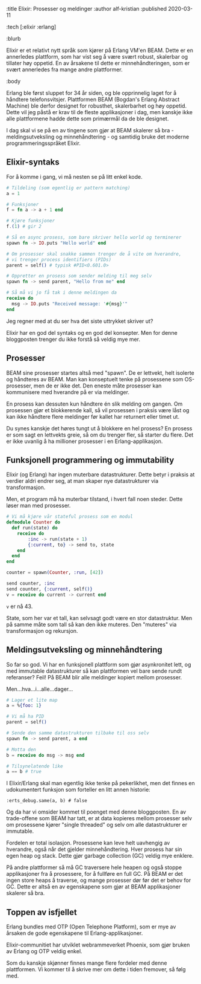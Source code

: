 :title Elixir: Prosesser og meldinger
:author alf-kristian 
:published 2020-03-11

:tech [:elixir :erlang]

:blurb

Elixir er et relativt nytt språk som kjører på Erlang VM'en BEAM. Dette er en
annerledes plattform, som har vist seg å være svært robust, skalerbar og
tillater høy oppetid. En av årsakene til dette er minnehåndteringen, som er
svært annerledes fra mange andre plattformer.

:body

Erlang ble først sluppet for 34 år siden, og ble opprinnelig laget for å
håndtere telefonsvitsjer. Plattformen BEAM (Bogdan's Erlang Abstract Machine)
ble derfor designet for robusthet, skalerbarhet og høy oppetid. Dette vil jeg
påstå er krav til de fleste applikasjoner i dag, men kanskje ikke alle
plattformene hadde dette som primærmål da de ble designet.

I dag skal vi se på en av tingene som gjør at BEAM skalerer så bra -
meldingsutveksling og minnehåndtering - og samtidig bruke det moderne
programmeringsspråket Elixir.

## Elixir-syntaks

For å komme i gang, vi må nesten se på litt enkel kode.

```elixir
# Tildeling (som egentlig er pattern matching)
a = 1

# Funksjoner
f = fn a -> a + 1 end

# Kjøre funksjoner
f.(1) # gir 2

# Så en async prosess, som bare skriver hello world og terminerer
spawn fn -> IO.puts "Hello world" end

# Om prosesser skal snakke sammen trenger de å vite om hverandre,
# vi trenger process identifiers (PIDs)
parent = self() # typisk #PID<0.601.0>

# Oppretter en prosess som sender melding til meg selv
spawn fn -> send parent, "Hello from me" end

# Så må vi jo få tak i denne meldingen da
receive do 
  msg -> IO.puts "Received message: '#{msg}'" 
end
```

Jeg regner med at du ser hva det siste uttrykket skriver ut?

Elixir har en god del syntaks og en god del konsepter. Men for denne bloggposten
trenger du ikke forstå så veldig mye mer.

## Prosesser

BEAM sine prosesser startes altså med "spawn". De er lettvekt, helt isolerte og
håndteres av BEAM. Man kan konseptuelt tenke på prosessene som OS-prosesser,
men de er ikke det. Den eneste måte prosesser kan kommunisere med hverandre på
er via meldinger.

En prosess kan dessuten kun håndtere én slik melding om gangen. Om prosessen
gjør et blokkerende kall, så vil prosessen i praksis være låst og kan ikke
håndtere flere meldinger før kallet har returnert eller timet ut.

Du synes kanskje det høres tungt ut å blokkere en hel prosess? En prosess er som
sagt en lettvekts greie, så om du trenger fler, så starter du flere. Det er ikke
uvanlig å ha millioner prosesser i en Erlang-applikasjon.

## Funksjonell programmering og immutability

Elixir (og Erlang) har ingen muterbare datastrukturer. Dette betyr i praksis at
verdier aldri endrer seg, at man skaper nye datastrukturer via transformasjon.

Men, et program må ha muterbar tilstand, i hvert fall noen steder. Dette løser
man med prosesser.

```elixir
# Vi må kjøre vår stateful prosess som en modul
defmodule Counter do
  def run(state) do
    receive do
        :inc -> run(state + 1)
        {:current, to} -> send to, state
    end
  end
end

counter = spawn(Counter, :run, [42])

send counter, :inc
send counter, {:current, self()}
v = receive do current -> current end
```

`v` er nå 43.

State, som her var et tall, kan selvsagt godt være en stor datastruktur. Men på
samme måte som tall så kan den ikke muteres. Den "muteres" via transformasjon og
rekursjon.

## Meldingsutveksling og minnehåndtering

So far so god. Vi har en funksjonell plattform som gjør asynkronitet lett, og
med immutable datastrukturer så kan plattformen vel bare sende rundt referanser?
Feil! På BEAM blir alle meldinger kopiert mellom prosesser.

Men...hva...i...alle...dager...

```elixir
# Lager et lite map
a = %{foo: 1}

# Vi må ha PID
parent = self()

# Sende den samme datastrukturen tilbake til oss selv
spawn fn -> send parent, a end

# Motta den
b = receive do msg -> msg end

# Tilsynelatende like
a == b # true
```

I Elixir/Erlang skal man egentlig ikke tenke på pekerlikhet, men det finnes en
udokumentert funksjon som forteller en litt annen historie:

`:erts_debug.same(a, b) # false`

Og da har vi omsider kommet til poenget med denne bloggposten. En av
trade-offene som BEAM har tatt, er at data kopieres mellom prosesser selv om
prosessene kjører "single threaded" og selv om alle datastrukturer er immutable.

Fordelen er total isolasjon. Prosessene kan leve helt uavhengig av hverandre,
også når det gjelder minnehåndtering. Hver prosess har sin egen heap og stack.
Dette gjør garbage collection (GC) veldig mye enklere. 

På andre plattformer så må GC traversere hele heapen og også stoppe
applikasjoner fra å prosessere, for å fullføre en full GC. På BEAM er det ingen
store heaps å traverse, og mange prosesser dør før det er behov for GC. Dette er
altså en av egenskapene som gjør at BEAM applikasjoner skalerer så bra.

## Toppen av isfjellet

Erlang bundles med OTP (Open Telephone Platform), som er mye av årsaken de gode
egenskapene til Erlang-applikasjoner.

Elixir-communitiet har utviklet webrammeverket Phoenix, som gjør bruken av
Erlang og OTP veldig enkel.

Som du kanskje skjønner finnes mange flere fordeler med denne plattformen. Vi
kommer til å skrive mer om dette i tiden fremover, så følg med.
